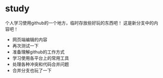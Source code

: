 # study
个人学习使用github的一个地方，临时存放些好玩的东西吧！
这是新分支中的内容吧！

* 网页端编辑的内容
* 再次测试一下
* 准备理解github的工作方式
* 学习使用各平台上的常用工具
* 处理各种冲突和代码合并问题
* 合并分支也玩了一下